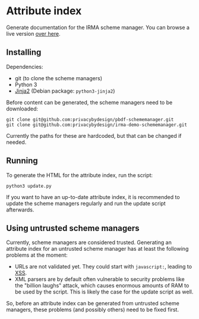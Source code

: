 # Attribute index

Generate documentation for the IRMA scheme manager. You can browse a live
version [over here](https://privacybydesign.foundation/attribute-index/en/).

## Installing

Dependencies:

  * git (to clone the scheme managers)
  * Python 3
  * [Jinja2](http://jinja.pocoo.org/) (Debian package: `python3-jinja2`)

Before content can be generated, the scheme managers need to be downloaded:

    git clone git@github.com:privacybydesign/pbdf-schememanager.git
    git clone git@github.com:privacybydesign/irma-demo-schememanager.git

Currently the paths for these are hardcoded, but that can be changed if needed.

## Running

To generate the HTML for the attribute index, run the script:

    python3 update.py

If you want to have an up-to-date attribute index, it is recommended to update
the scheme managers regularly and run the update script afterwards.

## Using untrusted scheme managers

Currently, scheme managers are considered trusted. Generating an attribute index
for an untrusted scheme manager has at least the following problems at the
moment:

  * URLs are not validated yet. They could start with `javascript:`, leading to
    [XSS](https://www.owasp.org/index.php/Cross-site_Scripting_(XSS)).
  * XML parsers are by default often vulnerable to security problems like the
    "billion laughs" attack, which causes enormous amounts of RAM to be used by
    the script. This is likely the case for the update script as well.

So, before an attribute index can be generated from untrusted scheme managers,
these problems (and possibly others) need to be fixed first.
